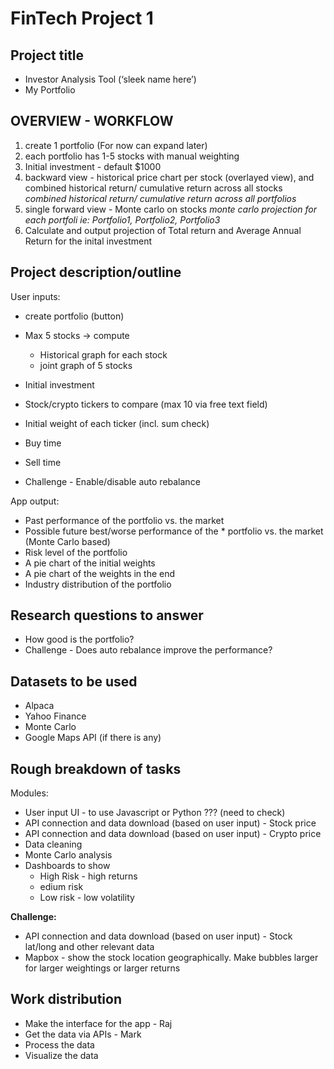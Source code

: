 # FinTech Project 1

## Project title

- Investor Analysis Tool (‘sleek name here’)
- My Portfolio

## OVERVIEW - WORKFLOW
1. create 1 portfolio (For now can expand later)
2. each portfolio has 1-5 stocks with manual weighting
3. Initial investment - default $1000
3. backward view - historical price chart per stock (overlayed view), and combined historical return/ cumulative return across all stocks
   *combined historical return/ cumulative return across all portfolios*
4. single forward view - Monte carlo on stocks
   *monte carlo projection for each portfoli ie: Portfolio1, Portfolio2, Portfolio3*
5. Calculate and output projection of Total return and Average Annual Return for the inital investment


## Project description/outline

User inputs:
- create portfolio (button)
- Max 5 stocks -> compute
  - Historical graph for each stock
  - joint graph of 5 stocks

- Initial investment
- Stock/crypto tickers to compare (max 10 via free text field)
- Initial weight of each ticker (incl. sum check)
- Buy time
- Sell time
- Challenge - Enable/disable auto rebalance

App output:

- Past performance of the portfolio vs. the market
- Possible future best/worse performance of the \* portfolio vs. the market (Monte Carlo based)
- Risk level of the portfolio
- A pie chart of the initial weights
- A pie chart of the weights in the end
- Industry distribution of the portfolio

## Research questions to answer

- How good is the portfolio?
- Challenge - Does auto rebalance improve the performance?

## Datasets to be used

- Alpaca
- Yahoo Finance
- Monte Carlo
- Google Maps API (if there is any)

## Rough breakdown of tasks

Modules:

- User input UI - to use Javascript or Python ??? (need to check)
- API connection and data download (based on user input) - Stock price
- API connection and data download (based on user input) - Crypto price
- Data cleaning
- Monte Carlo analysis
- Dashboards to show
  - High Risk - high returns
  - edium risk
  - Low risk - low volatility

**Challenge:**

- API connection and data download (based on user input) - Stock lat/long and other relevant data
- Mapbox - show the stock location geographically. Make bubbles larger for larger weightings or larger returns

## Work distribution
- Make the interface for the app - Raj
- Get the data via APIs - Mark
- Process the data
- Visualize the data
